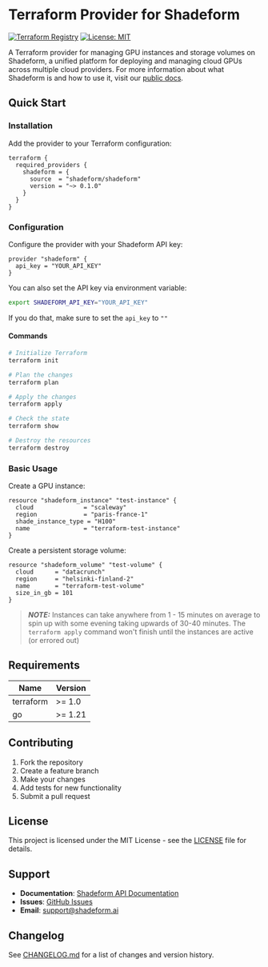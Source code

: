 # Terraform Provider for Shadeform

[![Terraform Registry](https://img.shields.io/badge/terraform-registry-blue.svg)](https://registry.terraform.io/providers/shadeform/shadeform)
[![License: MIT](https://img.shields.io/badge/License-MIT-yellow.svg)](https://opensource.org/licenses/MIT)

A Terraform provider for managing GPU instances and storage volumes on Shadeform, a unified platform for deploying and managing cloud GPUs across multiple cloud providers. For more information about what Shadeform is and how to use it, visit our [public docs](https://docs.shadeform.ai/getting-started/introduction).

## Quick Start

### Installation

Add the provider to your Terraform configuration:

```hcl
terraform {
  required_providers {
    shadeform = {
      source  = "shadeform/shadeform"
      version = "~> 0.1.0"
    }
  }
}
```

### Configuration

Configure the provider with your Shadeform API key:

```hcl
provider "shadeform" {
  api_key = "YOUR_API_KEY"
}
```

You can also set the API key via environment variable:

```bash
export SHADEFORM_API_KEY="YOUR_API_KEY"
```

If you do that, make sure to set the `api_key` to `""`

#### Commands

```bash
# Initialize Terraform
terraform init

# Plan the changes
terraform plan

# Apply the changes
terraform apply

# Check the state
terraform show

# Destroy the resources
terraform destroy
```

### Basic Usage

Create a GPU instance:

```hcl
resource "shadeform_instance" "test-instance" {
  cloud              = "scaleway"
  region             = "paris-france-1"
  shade_instance_type = "H100"
  name               = "terraform-test-instance"
} 
```

Create a persistent storage volume:

```hcl
resource "shadeform_volume" "test-volume" {
  cloud      = "datacrunch"
  region     = "helsinki-finland-2"
  name       = "terraform-test-volume"
  size_in_gb = 101
}
```

> **_NOTE:_** Instances can take anywhere from 1 - 15 minutes on average to spin up with some evening taking upwards of 30-40 minutes.
The `terraform apply` command won't finish until the instances are active (or errored out)

## Requirements

| Name | Version |
|------|---------|
| terraform | >= 1.0 |
| go | >= 1.21 |

## Contributing

1. Fork the repository
2. Create a feature branch
3. Make your changes
4. Add tests for new functionality
5. Submit a pull request

## License

This project is licensed under the MIT License - see the [LICENSE](LICENSE) file for details.

## Support

- **Documentation**: [Shadeform API Documentation](https://docs.shadeform.ai)
- **Issues**: [GitHub Issues](https://github.com/shadeform/terraform-provider-shadeform/issues)
- **Email**: support@shadeform.ai

## Changelog

See [CHANGELOG.md](CHANGELOG.md) for a list of changes and version history. 